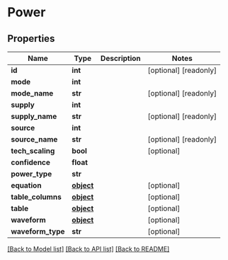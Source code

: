 # Power

## Properties
Name | Type | Description | Notes
------------ | ------------- | ------------- | -------------
**id** | **int** |  | [optional] [readonly] 
**mode** | **int** |  | 
**mode_name** | **str** |  | [optional] [readonly] 
**supply** | **int** |  | 
**supply_name** | **str** |  | [optional] [readonly] 
**source** | **int** |  | 
**source_name** | **str** |  | [optional] [readonly] 
**tech_scaling** | **bool** |  | [optional] 
**confidence** | **float** |  | 
**power_type** | **str** |  | 
**equation** | [**object**](.md) |  | [optional] 
**table_columns** | [**object**](.md) |  | [optional] 
**table** | [**object**](.md) |  | [optional] 
**waveform** | [**object**](.md) |  | [optional] 
**waveform_type** | **str** |  | [optional] 

[[Back to Model list]](../README.md#documentation-for-models) [[Back to API list]](../README.md#documentation-for-api-endpoints) [[Back to README]](../README.md)


